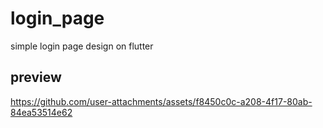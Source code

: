 # login_page

simple login page design on flutter

## preview


https://github.com/user-attachments/assets/f8450c0c-a208-4f17-80ab-84ea53514e62

